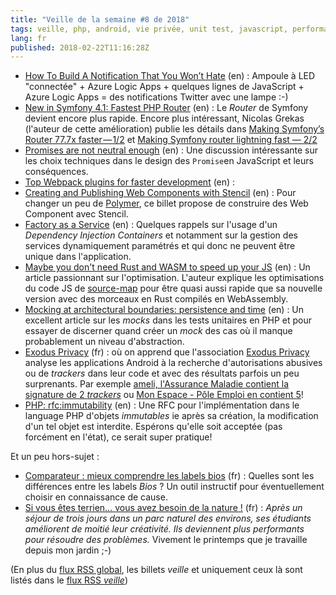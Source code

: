 ```yaml
---
title: "Veille de la semaine #8 de 2018"
tags: veille, php, android, vie privée, unit test, javascript, performances, web components, webpack, symfony, serverless
lang: fr
published: 2018-02-22T11:16:28Z
---
```

* [How To Build A Notification That You Won’t Hate](https://hackernoon.com/how-to-build-a-notification-that-you-wont-hate-62bfaec722f1) (en)&nbsp;: Ampoule à LED &quot;connectée&quot; + Azure Logic Apps + quelques lignes de JavaScript + Azure Logic Apps = des notifications Twitter avec une lampe :-)
* [New in Symfony 4.1: Fastest PHP Router](http://symfony.com/blog/new-in-symfony-4-1-fastest-php-router) (en)&nbsp;: Le *Router* de Symfony devient encore plus rapide. Encore plus intéressant, Nicolas Grekas (l'auteur de cette amélioration) publie les détails dans [Making Symfony’s Router 77.7x faster — 1/2](https://medium.com/@nicolas.grekas/making-symfonys-router-77-7x-faster-1-2-958e3754f0e1) et [Making Symfony router lightning fast — 2/2](https://medium.com/@nicolas.grekas/making-symfony-router-lightning-fast-2-2-19281dcd245b)
* [Promises are not neutral enough](https://staltz.com/promises-are-not-neutral-enough.html) (en)&nbsp;: Une discussion intéressante sur les choix techniques dans le design des `Promise`en JavaScript et leurs conséquences.
* [Top Webpack plugins for faster development](https://codeburst.io/top-webpack-plugins-for-faster-development-a2f6accb7a3e) (en)&nbsp;: 
* [Creating and Publishing Web Components with Stencil](https://www.twilio.com/blog/2018/02/creating-and-publishing-web-components-with-stencil.html) (en)&nbsp;: Pour changer un peu de [Polymer](/tag/polymer), ce billet propose de construire des Web Component avec Stencil.
* [Factory as a Service](https://blog.nikolaposa.in.rs/2018/02/16/factory-as-a-service/) (en)&nbsp;: Quelques rappels sur l'usage d'un *Dependency Injection Containers* et notamment sur la gestion des services dynamiquement paramétrés et qui donc ne peuvent être unique dans l'application.
* [Maybe you don't need Rust and WASM to speed up your JS](http://mrale.ph/blog/2018/02/03/maybe-you-dont-need-rust-to-speed-up-your-js.html) (en)&nbsp;: Un article passionnant sur l'optimisation. L'auteur explique les optimisations du code JS de [source-map](https://github.com/mozilla/source-map) pour être quasi aussi rapide que sa nouvelle version avec des morceaux en Rust compilés en WebAssembly.
* [Mocking at architectural boundaries: persistence and time](https://matthiasnoback.nl/2018/02/mocking-at-architectural-boundaries-persistence-and-time/) (en)&nbsp;: Un excellent article sur les *mocks* dans les tests unitaires en PHP et pour essayer de discerner quand créer un *mock* des cas où il manque probablement un niveau d'abstraction.
* [Exodus Privacy](https://tkpx.wordpress.com/2018/02/18/exodus-privacy/) (fr)&nbsp;: où on apprend que l'association [Exodus Privacy](https://exodus-privacy.eu.org/) analyse les applications Android à la recherche d'autorisations abusives ou de *trackers* dans leur code et avec des résultats parfois un peu surprenants. Par exemple [ameli, l'Assurance Maladie contient la signature de 2 *trackers*](https://reports.exodus-privacy.eu.org/reports/65/) ou [Mon Espace - Pôle Emploi en contient 5](https://reports.exodus-privacy.eu.org/reports/109/)!
* [PHP: rfc:immutability](https://wiki.php.net/rfc/immutability) (en)&nbsp;: Une RFC pour l'implémentation dans le language PHP d'objets *immutables* ie après sa création, la modification d'un tel objet est interdite. Espérons qu'elle soit acceptée (pas forcément en l'état), ce serait super pratique!

Et un peu hors-sujet&nbsp;:

* [Comparateur : mieux comprendre les labels bios](http://www.lemonde.fr/les-decodeurs/visuel/2017/01/18/comparateur-mieux-comprendre-les-labels-bios_5064859_4355770.html) (fr)&nbsp;: Quelles sont les différences entre les labels *Bios*&nbsp;? Un outil instructif pour éventuellement choisir en connaissance de cause.
* [Si vous êtes terrien… vous avez besoin de la nature !](https://theconversation.com/si-vous-etes-terrien-vous-avez-besoin-de-la-nature-85728) (fr)&nbsp;: *Après un séjour de trois jours dans un parc naturel des environs, ses étudiants améliorent de moitié leur créativité. Ils deviennent plus performants pour résoudre des problèmes.* Vivement le printemps que je travaille depuis mon jardin ;-)

(En plus du [flux RSS global](/rss.xml), les billets *veille*
et uniquement ceux là sont listés dans le [flux RSS *veille*](/rss/veille.xml))
